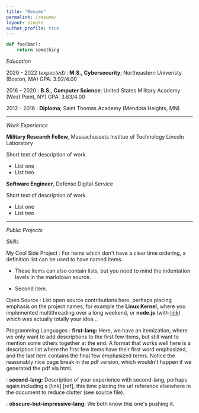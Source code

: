 ```yaml
---
title: "Resume"
permalink: /resume/
layout: single
author_profile: true
---
```

```python
def foo(bar):
	return something 
```

*Education*

2020 - 2022 (*expected*)
: **M.S., Cybersecurity**; Northeastern Univeristy (Boston, MA)
    GPA: 3.92/4.00
	

2016 - 2020
:	**B.S., Computer Science**; United States Military Academy (West Point, NY)
    GPA: 3.63/4.00

2012 - 2016
:	**Diploma**; Saint Thomas Academy (Mendota Heights, MN)

---

*Work Experience*

**Military Research Fellow**, Massachussets Institue of Technology Lincoln Laboratory

Short text of description of work.

* List one
* List two

**Software Engineer**, Defense Digital Service

Short text of description of work.

* List one
* List two

---
*Public Projects*

*Skills*

My Cool Side Project
:   For items which don't have a clear time ordering, a definition
    list can be used to have named items.

   * These items can also contain lists, but you need to mind the
      indentation levels in the markdown source.
    
   * Second item.

Open Source
:   List open source contributions here, perhaps placing emphasis on
    the project names, for example the **Linux Kernel**, where you
    implemented multithreading over a long weekend, or **node.js**
    (with [link](http://nodejs.org)) which was actually totally
    your idea...

Programming Languages
:   **first-lang:** Here, we have an itemization, where we only want
    to add descriptions to the first few items, but still want to
    mention some others together at the end. A format that works well
    here is a description list where the first few items have their
    first word emphasized, and the last item contains the final few
    emphasized terms. Notice the reasonably nice page break in the pdf
    version, which wouldn't happen if we generated the pdf via html.

:   **second-lang:** Description of your experience with second-lang,
    perhaps again including a [link] [ref], this time placing the url
    reference elsewhere in the document to reduce clutter (see source
    file). 

:   **obscure-but-impressive-lang:** We both know this one's pushing
    it.